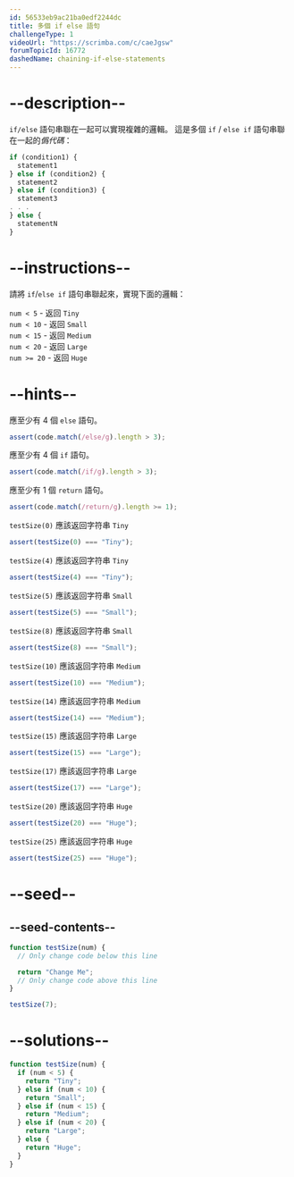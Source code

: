 ```yaml
---
id: 56533eb9ac21ba0edf2244dc
title: 多個 if else 語句
challengeType: 1
videoUrl: "https://scrimba.com/c/caeJgsw"
forumTopicId: 16772
dashedName: chaining-if-else-statements
---
```


# --description--

`if/else` 語句串聯在一起可以實現複雜的邏輯。 這是多個 `if` / `else if` 語句串聯在一起的<dfn>僞代碼</dfn>：

```js
if (condition1) {
  statement1
} else if (condition2) {
  statement2
} else if (condition3) {
  statement3
. . .
} else {
  statementN
}
```

# --instructions--

請將 `if`/`else if` 語句串聯起來，實現下面的邏輯：

`num < 5` - 返回 `Tiny`  
`num < 10` - 返回 `Small`  
`num < 15` - 返回 `Medium`  
`num < 20` - 返回 `Large`  
`num >= 20` - 返回 `Huge`

# --hints--

應至少有 4 個 `else` 語句。

```js
assert(code.match(/else/g).length > 3);
```

應至少有 4 個 `if` 語句。

```js
assert(code.match(/if/g).length > 3);
```

應至少有 1 個 `return` 語句。

```js
assert(code.match(/return/g).length >= 1);
```

`testSize(0)` 應該返回字符串 `Tiny`

```js
assert(testSize(0) === "Tiny");
```

`testSize(4)` 應該返回字符串 `Tiny`

```js
assert(testSize(4) === "Tiny");
```

`testSize(5)` 應該返回字符串 `Small`

```js
assert(testSize(5) === "Small");
```

`testSize(8)` 應該返回字符串 `Small`

```js
assert(testSize(8) === "Small");
```

`testSize(10)` 應該返回字符串 `Medium`

```js
assert(testSize(10) === "Medium");
```

`testSize(14)` 應該返回字符串 `Medium`

```js
assert(testSize(14) === "Medium");
```

`testSize(15)` 應該返回字符串 `Large`

```js
assert(testSize(15) === "Large");
```

`testSize(17)` 應該返回字符串 `Large`

```js
assert(testSize(17) === "Large");
```

`testSize(20)` 應該返回字符串 `Huge`

```js
assert(testSize(20) === "Huge");
```

`testSize(25)` 應該返回字符串 `Huge`

```js
assert(testSize(25) === "Huge");
```

# --seed--

## --seed-contents--

```js
function testSize(num) {
  // Only change code below this line

  return "Change Me";
  // Only change code above this line
}

testSize(7);
```

# --solutions--

```js
function testSize(num) {
  if (num < 5) {
    return "Tiny";
  } else if (num < 10) {
    return "Small";
  } else if (num < 15) {
    return "Medium";
  } else if (num < 20) {
    return "Large";
  } else {
    return "Huge";
  }
}
```
